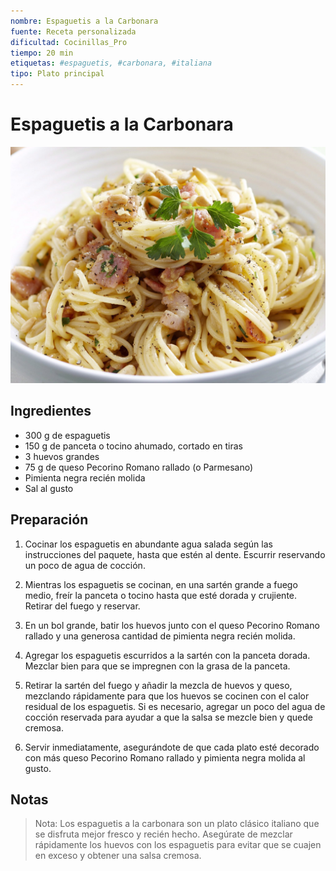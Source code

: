 ```yaml
---
nombre: Espaguetis a la Carbonara
fuente: Receta personalizada
dificultad: Cocinillas_Pro
tiempo: 20 min
etiquetas: #espaguetis, #carbonara, #italiana
tipo: Plato principal
---
```


# Espaguetis a la Carbonara

![alt text](img/espaguetis-carbonara.jpg)

## Ingredientes

* 300 g de espaguetis
* 150 g de panceta o tocino ahumado, cortado en tiras
* 3 huevos grandes
* 75 g de queso Pecorino Romano rallado (o Parmesano)
* Pimienta negra recién molida
* Sal al gusto

## Preparación

1. Cocinar los espaguetis en abundante agua salada según las instrucciones del paquete, hasta que estén al dente. Escurrir reservando un poco de agua de cocción.

2. Mientras los espaguetis se cocinan, en una sartén grande a fuego medio, freír la panceta o tocino hasta que esté dorada y crujiente. Retirar del fuego y reservar.

3. En un bol grande, batir los huevos junto con el queso Pecorino Romano rallado y una generosa cantidad de pimienta negra recién molida.

4. Agregar los espaguetis escurridos a la sartén con la panceta dorada. Mezclar bien para que se impregnen con la grasa de la panceta.

5. Retirar la sartén del fuego y añadir la mezcla de huevos y queso, mezclando rápidamente para que los huevos se cocinen con el calor residual de los espaguetis. Si es necesario, agregar un poco del agua de cocción reservada para ayudar a que la salsa se mezcle bien y quede cremosa.

6. Servir inmediatamente, asegurándote de que cada plato esté decorado con más queso Pecorino Romano rallado y pimienta negra molida al gusto.

## Notas

> Nota: Los espaguetis a la carbonara son un plato clásico italiano que se disfruta mejor fresco y recién hecho. Asegúrate de mezclar rápidamente los huevos con los espaguetis para evitar que se cuajen en exceso y obtener una salsa cremosa.


